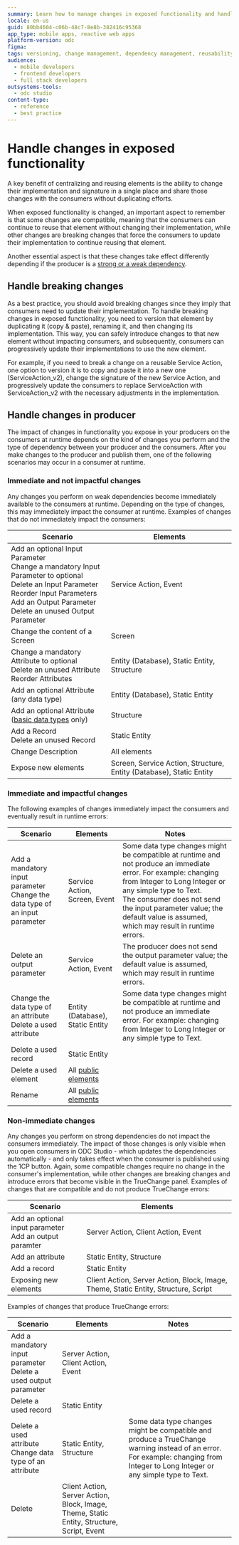 ```yaml
---
summary: Learn how to manage changes in exposed functionality and handle breaking changes effectively using OutSystems Developer Cloud (ODC).
locale: en-us
guid: 80bb4604-c06b-48c7-8e8b-382416c95368
app_type: mobile apps, reactive web apps
platform-version: odc
figma:
tags: versioning, change management, dependency management, reusability, breaking changes
audience:
  - mobile developers
  - frontend developers
  - full stack developers
outsystems-tools:
  - odc studio
content-type:
  - reference
  - best practice
---
```


# Handle changes in exposed functionality

A key benefit of centralizing and reusing elements is the ability to change their implementation and signature in a single place and share those changes with the consumers without duplicating efforts.

When exposed functionality is changed, an important aspect to remember is that some changes are compatible, meaning that the consumers can continue to reuse that element without changing their implementation, while other changes are breaking changes that force the consumers to update their implementation to continue reusing that element.

Another essential aspect is that these changes take effect differently depending if the producer is a [strong or a weak dependency](intro.md).

## Handle breaking changes

As a best practice, you should avoid breaking changes since they imply that consumers need to update their implementation. To handle breaking changes in exposed functionality, you need to version that element by duplicating it (copy & paste), renaming it, and then changing its implementation. This way, you can safely introduce changes to that new element without impacting consumers, and subsequently, consumers can progressively update their implementations to use the new element. 

For example, if you need to break a change on a reusable Service Action, one option to version it is to copy and paste it into a new one (ServiceAction_v2), change the signature of the new Service Action, and progressively update the consumers to replace ServiceAction with ServiceAction_v2 with the necessary adjustments in the implementation.

## Handle changes in producer 

The impact of changes in functionality you expose in your producers on the consumers at runtime depends on the kind of changes you perform and the type of dependency between your producer and the consumers.
After you make changes to the producer and publish them, one of the following scenarios may occur in a consumer at runtime.

### Immediate and not impactful changes 

Any changes you perform on weak dependencies become immediately available to the consumers at runtime. Depending on the type of changes, this may immediately impact the consumer at runtime. Examples of changes that do not immediately impact the consumers:

|**Scenario**|**Elements**|
|------------|------------|
|Add an optional Input Parameter<br/>Change a mandatory Input Parameter to optional<br/>Delete an Input Parameter<br/>Reorder Input Parameters<br/>Add an Output Parameter<br/>Delete an unused Output Parameter|Service Action, Event|
|Change the content of a Screen|Screen|
|Change a mandatory Attribute to optional<br/>Delete an unused Attribute<br/>Reorder Attributes|Entity (Database), Static Entity, Structure|
|Add an optional Attribute (any data type)|Entity (Database), Static Entity|
|Add an optional Attribute ([basic data types](../data/data-types.md#basic_data_types) only)|Structure|
|Add a Record<br/>Delete an unused Record|Static Entity|
|Change Description|All elements|
|Expose new elements|Screen, Service Action, Structure, Entity (Database), Static Entity| 

### Immediate and impactful changes 

The following examples of changes immediately impact the consumers and eventually result in runtime errors:
    
|**Scenario**|**Elements**|**Notes**|
|------------|------------|------------|
|Add a mandatory input parameter<br/>Change the data type of an input parameter|Service Action, Screen, Event|  Some data type changes might be compatible at runtime and not produce an immediate error. For example: changing from Integer to Long Integer or any simple type to Text. <br/> The consumer does not send the input parameter value; the default value is assumed, which may result in runtime errors. |
|Delete an output parameter|Service Action, Event| The producer does not send the output parameter value; the default value is assumed, which may result in runtime errors.|
|Change the data type of an attribute<br/>Delete a used attribute|Entity (Database), Static Entity| Some data type changes might be compatible at runtime and not produce an immediate error. For example: changing from Integer to Long Integer or any simple type to Text. |
|Delete a used record|Static Entity| |
|Delete a used element|All [public elements](../../app-architecture/reuse-elements.md#public-elements--public-elements-)| |
|Rename|All [public elements](../../app-architecture/reuse-elements.md#public-elements--public-elements-)| |

### Non-immediate changes

Any changes you perform on strong dependencies do not impact the consumers immediately. The impact of those changes is only visible when you open consumers in ODC Studio - which updates the dependencies automatically - and only takes effect when the consumer is published using the 1CP button. Again, some compatible changes require no change in the consumer's implementation, while other changes are breaking changes and introduce errors that become visible in the TrueChange panel. Examples of changes that are compatible and do not produce TrueChange errors:

|**Scenario**|**Elements**|
|------------|------------|
|Add an optional input parameter<br/>Add an output paramter|Server Action, Client Action, Event|
|Add an attribute|Static Entity, Structure|
|Add a record|Static Entity|
|Exposing new elements|Client Action, Server Action, Block, Image, Theme, Static Entity, Structure, Script|

Examples of changes that produce TrueChange errors:

|**Scenario**|**Elements**|**Notes**|
|------------|------------|------------|
|Add a mandatory input parameter<br/>Delete a used output parameter|Server Action, Client Action, Event| |
|Delete a used record|Static Entity| |
|Delete a used attribute<br/>Change data type of an attribute|Static Entity, Structure| Some data type changes might be compatible and produce a TrueChange warning instead of an error. For example: changing from Integer to Long Integer or any simple type to Text. |
|Delete| Client Action, Server Action, Block, Image, Theme, Static Entity, Structure, Script, Event| |
